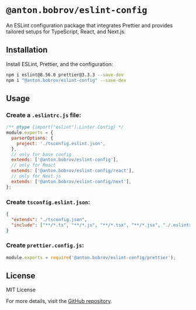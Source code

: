 # `@anton.bobrov/eslint-config`

An ESLint configuration package that integrates Prettier and provides tailored setups for TypeScript, React, and Next.js.

## Installation
Install ESLint, Prettier, and the configuration:

```bash
npm i eslint@8.56.0 prettier@3.3.3 --save-dev
npm i "@anton.bobrov/eslint-config" --save-dev
```

## Usage

### Create a `.eslintrc.js` file:

```js
/** @type {import("eslint").Linter.Config} */
module.exports = {
  parserOptions: {
    project: './tsconfig.eslint.json',
  },
  // only for base config
  extends: ['@anton.bobrov/eslint-config'],
  // only for React
  extends: ['@anton.bobrov/eslint-config/react'],
  // only for Next.js
  extends: ['@anton.bobrov/eslint-config/next'],
};

```

### Create `tsconfig.eslint.json`:

```json
{
  "extends": "./tsconfig.json",
  "include": ["**/*.ts", "**/*.js", "**/*.tsx", "**/*.jsx", "./.eslintrc.js"]
}

```

### Create `prettier.config.js`:

```js
module.exports = require('@anton.bobrov/eslint-config/prettier');

```

## License

MIT License

For more details, visit the [GitHub repository](https://github.com/antonbobrov/react-kit).

